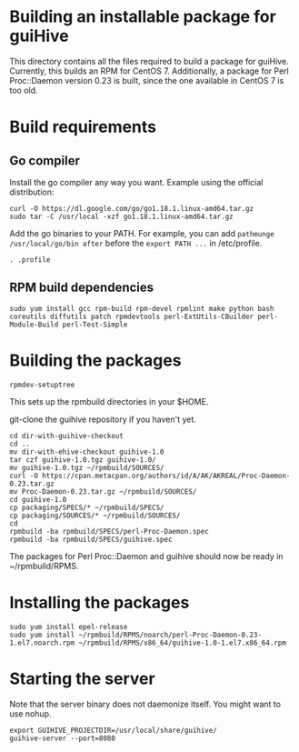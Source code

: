 
# Building an installable package for guiHive

This directory contains all the files required to build a package for guiHive.
Currently, this builds an RPM for CentOS 7.
Additionally, a package for Perl Proc::Daemon version 0.23 is built, since the one available in CentOS 7 is too old.

# Build requirements

## Go compiler
Install the go compiler any way you want.
Example using the official distribution:

    curl -O https://dl.google.com/go/go1.18.1.linux-amd64.tar.gz
    sudo tar -C /usr/local -xzf go1.18.1.linux-amd64.tar.gz

Add the go binaries to your PATH.
For example, you can add `pathmunge /usr/local/go/bin after` before the `export PATH ...` in /etc/profile.

    . .profile


## RPM build dependencies

`sudo yum install gcc rpm-build rpm-devel rpmlint make python bash coreutils diffutils patch rpmdevtools perl-ExtUtils-CBuilder perl-Module-Build perl-Test-Simple`

# Building the packages

    rpmdev-setuptree

This sets up the rpmbuild directories in your $HOME.

git-clone the guihive repository if you haven't yet.

    cd dir-with-guihive-checkout
    cd ..
    mv dir-with-ehive-checkout guihive-1.0
    tar czf guihive-1.0.tgz guihive-1.0/
    mv guihive-1.0.tgz ~/rpmbuild/SOURCES/
    curl -O https://cpan.metacpan.org/authors/id/A/AK/AKREAL/Proc-Daemon-0.23.tar.gz
    mv Proc-Daemon-0.23.tar.gz ~/rpmbuild/SOURCES/
    cd guihive-1.0
    cp packaging/SPECS/* ~/rpmbuild/SPECS/
    cp packaging/SOURCES/* ~/rpmbuild/SOURCES/
    cd
    rpmbuild -ba rpmbuild/SPECS/perl-Proc-Daemon.spec
    rpmbuild -ba rpmbuild/SPECS/guihive.spec

The packages for Perl Proc::Daemon and guihive should now be ready in ~/rpmbuild/RPMS.

# Installing the packages

    sudo yum install epel-release
    sudo yum install ~/rpmbuild/RPMS/noarch/perl-Proc-Daemon-0.23-1.el7.noarch.rpm ~/rpmbuild/RPMS/x86_64/guihive-1.0-1.el7.x86_64.rpm

# Starting the server

Note that the server binary does not daemonize itself. You might want to use nohup.

    export GUIHIVE_PROJECTDIR=/usr/local/share/guihive/
    guihive-server --port=8080


